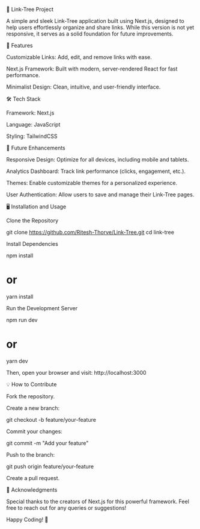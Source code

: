 🌳 Link-Tree Project

A simple and sleek Link-Tree application built using Next.js, designed to help users effortlessly organize and share links. While this version is not yet responsive, it serves as a solid foundation for future improvements.

🚀 Features

Customizable Links: Add, edit, and remove links with ease.

Next.js Framework: Built with modern, server-rendered React for fast performance.

Minimalist Design: Clean, intuitive, and user-friendly interface.

🛠️ Tech Stack

Framework: Next.js

Language: JavaScript

Styling: TailwindCSS

🎯 Future Enhancements

Responsive Design: Optimize for all devices, including mobile and tablets.

Analytics Dashboard: Track link performance (clicks, engagement, etc.).

Themes: Enable customizable themes for a personalized experience.

User Authentication: Allow users to save and manage their Link-Tree pages.

🖥️ Installation and Usage

Clone the Repository

git clone https://github.com/Ritesh-Thorve/Link-Tree.git
cd link-tree

Install Dependencies

npm install
# or
yarn install

Run the Development Server

npm run dev
# or
yarn dev

Then, open your browser and visit: http://localhost:3000

💡 How to Contribute

Fork the repository.

Create a new branch:

git checkout -b feature/your-feature

Commit your changes:

git commit -m "Add your feature"

Push to the branch:

git push origin feature/your-feature

Create a pull request.

🙌 Acknowledgments

Special thanks to the creators of Next.js for this powerful framework.
Feel free to reach out for any queries or suggestions!

Happy Coding! 🚀

